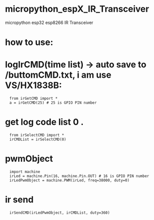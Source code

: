 # micropython_espX_IR_Transceiver
micropython esp32 esp8266  IR Transceiver


# how to use:
  # logIrCMD(time list) -> auto save to /buttomCMD.txt, i am use VS/HX1838B:
      from irGetCMD import *
      a = irGetCMD(25) # 25 is GPIO PIN number

  # get log code list 0 . 
      from irSelectCMD import *
      irCMDList = irSelectCMD(0) 

  # pwmObject
      import machine
      irLed = machine.Pin(16, machine.Pin.OUT) # 16 is GPIO PIN number
      irLedPwmObject = machine.PWM(irLed, freq=38000, duty=0)

  # ir send
      irSendCMD(irLedPwmObject, irCMDList, duty=360)
